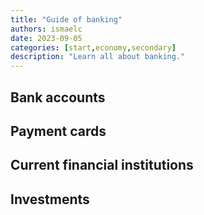 ```yaml
---
title: "Guide of banking"
authors: ismaelc
date: 2023-09-05
categories: [start,economy,secondary]
description: "Learn all about banking."
---
```


## Bank accounts

## Payment cards

## Current financial institutions

## Investments
